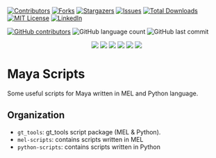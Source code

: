 



<!-- PROJECT SHIELDS -->
<!--
*** I'm using markdown "reference style" links for readability.
*** Reference links are enclosed in brackets [ ] instead of parentheses ( ).
*** See the bottom of this document for the declaration of the reference variables
*** for contributors-url, forks-url, etc. This is an optional, concise syntax you may use.
*** https://www.markdownguide.org/basic-syntax/#reference-style-links
-->

[![Contributors][contributors-shield]][contributors-url]
[![Forks][forks-shield]][forks-url]
[![Stargazers][stars-shield]][stars-url]
[![Issues][issues-shield]][issues-url]
[![Total Downloads][total-downloads-shield]][total-downloads-url]
[![MIT License][license-shield]][license-url]
[![LinkedIn][linkedin-shield]][linkedin-url]



<!-- MARKDOWN LINKS & IMAGES -->

[contributors-shield]: https://img.shields.io/github/contributors/TrevisanGMW/maya-scripts.svg?style=flat-square
[contributors-url]: https://github.com/TrevisanGMW/maya-scripts/graphs/contributors
[forks-shield]: https://img.shields.io/github/forks/TrevisanGMW/maya-scripts.svg?style=flat-square
[forks-url]: https://github.com/TrevisanGMW/maya-scripts/network/members
[stars-shield]: https://img.shields.io/github/stars/TrevisanGMW/maya-scripts.svg?style=flat-square
[stars-url]: https://github.com/TrevisanGMW/maya-scripts/stargazers
[issues-shield]: https://img.shields.io/github/issues/TrevisanGMW/maya-scripts.svg?style=flat-square
[issues-url]: https://github.com/TrevisanGMW/maya-scripts/issues

[total-downloads-shield]: https://poser.pugx.org/TrevisanGMW/maya-scripts/d/total.svg
[total-downloads-url]: https://packagist.org/packages/TrevisanGMW/maya-scripts

[license-shield]: https://img.shields.io/github/license/TrevisanGMW/maya-scripts.svg?style=flat-square
[license-url]: https://github.com/TrevisanGMW/maya-scripts/blob/master/LICENSE
[linkedin-shield]: https://img.shields.io/badge/-LinkedIn-black.svg?style=flat-square&logo=linkedin&colorB=555
[linkedin-url]: https://www.linkedin.com/in/trevisangmw/

<a href="https://github.com/TrevisanGMW/maya-scripts/graphs/contributors">
<img alt="GitHub contributors" src="https://img.shields.io/github/contributors/TrevisanGMW/maya-scripts.svg?style=flat-square" ></a>
<img alt="GitHub language count" src="https://img.shields.io/github/languages/count/TrevisanGMW/maya-scripts?style=flat-square">
<img alt="GitHub last commit" src="https://img.shields.io/github/last-commit/TrevisanGMW/maya-scripts?style=flat-square">

<p align="center">  
<a href="https://www.codacy.com/app/josetelesmaciel/array-mixer?utm_source=github.com&utm_medium=referral&utm_content=teles/array-mixer&utm_campaign=badger"><img src="https://api.codacy.com/project/badge/Grade/2cbd62dd3c284ce79f6e2c35817bec12"></a>
<a href="https://www.codacy.com/app/josetelesmaciel/array-mixer?utm_source=github.com&utm_medium=referral&utm_content=teles/array-mixer&utm_campaign=Badge_Coverage"><img src="https://api.codacy.com/project/badge/Coverage/8a941e0f57c047c8a481f4854666b42d"></a>
<a href="https://travis-ci.org/teles/array-mixer"><img src="https://travis-ci.org/teles/array-mixer.svg?branch=master"></a>
<a href="https://www.npmjs.com/package/array-mixer"><img src="https://img.shields.io/npm/v/array-mixer.svg"></a>
<a href="https://gitter.im/array-mixer/Lobby?utm_source=badge&utm_medium=badge&utm_campaign=pr-badge&utm_content=badge"><img src="https://badges.gitter.im/array-mixer/Lobby.svg"></a>
 <a href="https://opensource.org/licenses/MIT"><img src="https://img.shields.io/badge/license-MIT-blue.svg"></a>
</p>


# Maya Scripts
Some useful scripts for Maya written in MEL and Python language.

## Organization
* `gt_tools`: gt_tools script package (MEL & Python).
* `mel-scripts`: contains scripts written in MEL
* `python-scripts`: contains scripts written in Python
